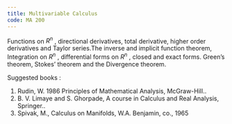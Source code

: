 ```yaml
---
title: Multivariable Calculus
code: MA 200
---
```



Functions on $R^n$ , directional derivatives, total derivative, higher order derivatives and Taylor series.The inverse and implicit function theorem,
Integration on $R^n$ , differential forms on  $R^n$ , closed and exact forms. Green’s theorem, Stokes’ theorem and the Divergence theorem.

Suggested books :
1) Rudin, W. 1986 Principles of Mathematical Analysis, McGraw-Hill..
2) B. V. Limaye and S. Ghorpade, A course in Calculus and Real Analysis, Springer..
3) Spivak, M., Calculus on Manifolds, W.A. Benjamin, co., 1965
